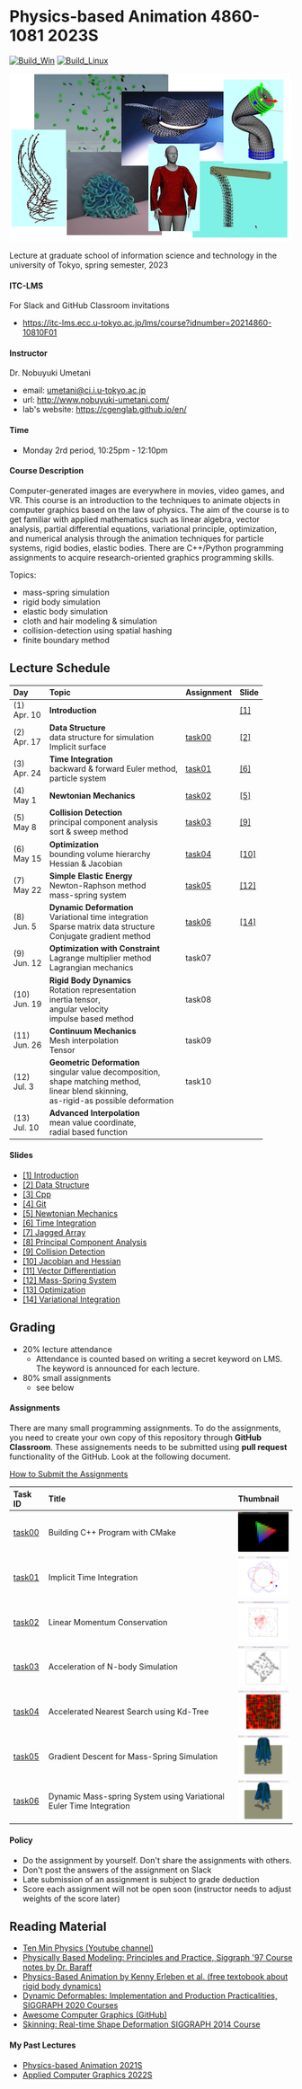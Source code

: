 # Physics-based Animation 4860-1081 2023S

[![Build_Win](https://github.com/PBA-2023S/pba/actions/workflows/windows.yml/badge.svg)](https://github.com/PBA-2023S/pba/actions/workflows/windows.yml)
[![Build_Linux](https://github.com/PBA-2023S/pba/actions/workflows/ubuntu.yml/badge.svg)](https://github.com/PBA-2023S/pba/actions/workflows/ubuntu.yml)

![teaser](doc/rep_image.png)

Lecture at graduate school of information science and technology in the university of Tokyo, spring semester, 2023

#### ITC-LMS 

For Slack and GitHub Classroom invitations

- https://itc-lms.ecc.u-tokyo.ac.jp/lms/course?idnumber=20214860-10810F01

#### Instructor
Dr. Nobuyuki Umetani 
- email: umetani@ci.i.u-tokyo.ac.jp
- url: http://www.nobuyuki-umetani.com/
- lab's website: https://cgenglab.github.io/en/

#### Time
- Monday 2rd period, 10:25pm - 12:10pm

#### Course Description

Computer-generated images are everywhere in movies, video games, and VR. This course is an introduction to the techniques to animate objects in computer graphics based on the law of physics. The aim of the course is to get familiar with applied mathematics such as linear algebra, vector analysis, partial differential equations, variational principle, optimization, and numerical analysis through the animation techniques for particle systems, rigid bodies, elastic bodies. There are C++/Python programming assignments to acquire research-oriented graphics programming skills. 

Topics:
- mass-spring simulation
- rigid body simulation
- elastic body simulation
- cloth and hair modeling & simulation
- collision-detection using spatial hashing
- finite boundary method



## Lecture Schedule

| Day | Topic | Assignment | Slide |
|:----|:---|:---|-----|
| (1)<br> Apr. 10 | **Introduction**<br> |  | [[1]](http://www.nobuyuki-umetani.com/pba2023s/introduction.pdf) |
| (2)<br> Apr. 17 | **Data Structure**<br>data structure for simulation<br/>Implicit surface | [task00](task00/README.md) | [[2]](http://www.nobuyuki-umetani.com/pba2023s/data_structure.pdf) |
| (3)<br> Apr. 24 | **Time Integration**<br/> backward & forward Euler method,<br/> particle system | [task01](task01/README.md) | [[6]](http://www.nobuyuki-umetani.com/pba2023s/time_integration.pdf) |
| (4)<br> May 1 | **Newtonian Mechanics**<br/>| [task02](task02/README.md) |  [[5]](http://www.nobuyuki-umetani.com/pba2023s/newtonian_mechanics.pdf) |
| (5)<br> May 8 | **Collision Detection**<br/>principal component analysis<br>sort & sweep method | [task03](task03/README.md) | [[9]](http://www.nobuyuki-umetani.com/pba2023s/collision_detection.pdf) |
| (6)<br> May 15 | **Optimization**<br>bounding volume hierarchy<br>Hessian & Jacobian | [task04](task04/README.md) | [[10]](http://www.nobuyuki-umetani.com/pba2023s/jacobian_hessian.pdf) |
| (7)<br> May 22 | **Simple Elastic Energy**<br/>Newton-Raphson method<br>mass-spring system | [task05](task05/README.md) | [[12]](http://www.nobuyuki-umetani.com/pba2023s/mass_spring_system.pdf) |
| (8)<br> Jun. 5 | **Dynamic Deformation**<br>Variational time integration<br />Sparse matrix data structure<br/>Conjugate gradient method | [task06](task06/README.md) | [[14]](http://www.nobuyuki-umetani.com/pba2023s/variational_integration.pdf) |
| (9)<br> Jun. 12 | **Optimization with Constraint**<br/>Lagrange multiplier method<br>Lagrangian mechanics | task07 |  |
| (10)<br> Jun. 19 | **Rigid Body Dynamics**<br/>Rotation representation<br/>inertia tensor, <br/>angular velocity<br/>impulse based method | task08 | |
| (11)<br> Jun. 26 | **Continuum Mechanics**<br>Mesh interpolation<br />Tensor | task09 |  |
| (12)<br> Jul. 3 | **Geometric Deformation**<br> singular value decomposition,<br> shape matching method,<br> linear blend skinning,<br> as-rigid-as possible deformation | task10 |  |
| (13)<br> Jul. 10 | **Advanced Interpolation**<br> mean value coordinate,<br> radial based function |  |  |

#### Slides

- [[1] Introduction](http://www.nobuyuki-umetani.com/pba2023s/introduction.pdf)
- [[2] Data Structure](http://www.nobuyuki-umetani.com/pba2023s/data_structure.pdf)
- [[3] Cpp](http://www.nobuyuki-umetani.com/pba2023s/cpp.pdf)
- [[4] Git](http://www.nobuyuki-umetani.com/pba2023s/git.pdf)
- [[5] Newtonian Mechanics](http://www.nobuyuki-umetani.com/pba2023s/newtonian_mechanics.pdf)
- [[6] Time Integration](http://www.nobuyuki-umetani.com/pba2023s/time_integration.pdf)
- [[7] Jagged Array](http://www.nobuyuki-umetani.com/pba2023s/jagged_array.pdf)
- [[8] Principal Component Analysis](http://www.nobuyuki-umetani.com/pba2023s/pca.pdf)
- [[9] Collision Detection](http://www.nobuyuki-umetani.com/pba2023s/collision_detection.pdf)
- [[10] Jacobian and Hessian](http://www.nobuyuki-umetani.com/pba2023s/jacobian_hessian.pdf)
- [[11] Vector Differentiation](http://www.nobuyuki-umetani.com/pba2023s/vector_differentiation.pdf)
- [[12] Mass-Spring System](http://www.nobuyuki-umetani.com/pba2023s/mass_spring_system.pdf)
- [[13] Optimization](http://www.nobuyuki-umetani.com/pba2023s/optimization.pdf)
- [[14] Variational Integration](http://www.nobuyuki-umetani.com/pba2023s/variational_integration.pdf)
  


## Grading

- 20% lecture attendance
  - Attendance is counted based on writing a secret keyword on LMS. The keyword is announced for each lecture.  
- 80% small assignments
  - see below

#### Assignments

There are many small programming assignments. To do the assignments, you need to create your own copy of this repository through **GitHub Classroom**.  These assignements needs to be submitted using **pull request** functionality of the GitHub. Look at the following document. 

[How to Submit the Assignments](doc/submit.md)

| Task ID                    | Title                        | Thumbnail                                  |
| :------------------------- | :--------------------------- | :----------------------------------------- |
| [task00](task00/README.md) | Building C++ Program with CMake | <img src="task00/preview.png" width=100px> |
| [task01](task01/README.md) | Implicit Time Integration    | <img src="task01/preview.png" width=100px> |
| [task02](task02/README.md) | Linear Momentum Conservation | <img src="task02/preview.png" width=100px> |
| [task03](task03/README.md) | Acceleration of N-body Simulation | <img src="task03/preview.png" width=100px> |
| [task04](task04/README.md) | Accelerated Nearest Search using Kd-Tree | <img src="task04/preview.png" width=100px> |
| [task05](task05/README.md) | Gradient Descent for Mass-Spring Simulation | <img src="task05/preview.png" width=100px> |
| [task06](task06/README.md) | Dynamic Mass-spring System using Variational Euler Time Integration | <img src="task06/preview.png" width=100px> |



#### Policy

- Do the assignment by yourself. Don't share the assignments with others.
- Don't post the answers of the assignment on Slack 
- Late submission of an assignment is subject to grade deduction
- Score each assignment will not be open soon (instructor needs to adjust weights of the score later)



## Reading Material

- [Ten Min Physics (Youtube channel)](https://www.youtube.com/@TenMinutePhysics/videos)
- [Physically Based Modeling: Principles and Practice, Siggraph '97 Course notes by Dr. Baraff](http://www.cs.cmu.edu/~baraff/sigcourse/index.html)
- [Physics-Based Animation  by Kenny Erleben et al. (free textobook about rigid body dynamics)](https://iphys.wordpress.com/2020/01/12/free-textbook-physics-based-animation/)
- [Dynamic Deformables: Implementation and Production Practicalities, SIGGRAPH 2020 Courses](http://www.tkim.graphics/DYNAMIC_DEFORMABLES/)
- [Awesome Computer Graphics (GitHub)](https://github.com/luisnts/awesome-computer-graphics)
- [Skinning: Real-time Shape Deformation SIGGRAPH 2014 Course](https://skinning.org/)


#### My Past Lectures
- [Physics-based Animation 2021S](https://github.com/nobuyuki83/Physics-based_Animation_2021S)
- [Applied Computer Graphics 2022S](https://github.com/nobuyuki83/Applied_Computer_Graphics_2022S)
